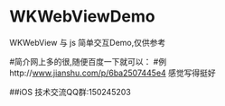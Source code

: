# WKWebViewDemo
WKWebView 与  js 简单交互Demo,仅供参考

#简介网上多的很,随便百度一下就可以： 
#例http://www.jianshu.com/p/6ba2507445e4  感觉写得挺好

##iOS 技术交流QQ群:150245203

